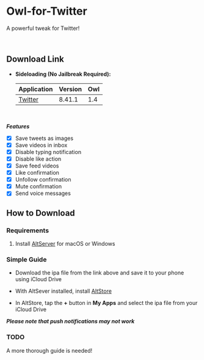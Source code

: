# Owl-for-Twitter
A powerful tweak for Twitter!


&nbsp;

## Download Link

* **Sideloading (No Jailbreak Required):** 
   
    | Application | Version | Owl |
    | --- | --- | --- |
    | [Twitter](https://mega.nz/file/YEAwRJZS#K7tXe5DvURAcUD1UaUbdKMzog5QQwgwV0DRHXgxWMZU) | 8.41.1 | 1.4 |

        
&nbsp;

***Features***

- [x] Save tweets as images
- [x] Save videos in inbox
- [x] Disable typing notification
- [x] Disable like action
- [x] Save feed videos
- [x] Like confirmation
- [x] Unfollow confirmation
- [x] Mute confirmation
- [x] Send voice messages

## How to Download

### Requirements

1. Install [AltServer](https://altstore.io/) for macOS or Windows 

### Simple Guide

* Download the ipa file from the link above and save it to your phone using iCloud Drive 

* With AltSever installed, install [AltStore](https://altstore.io/faq/)  

* In AltStore, tap the **+** button in **My Apps** and select the ipa file from your iCloud Drive 


***Please note that push notifications may not work***


### TODO 
A more thorough guide is needed!  
